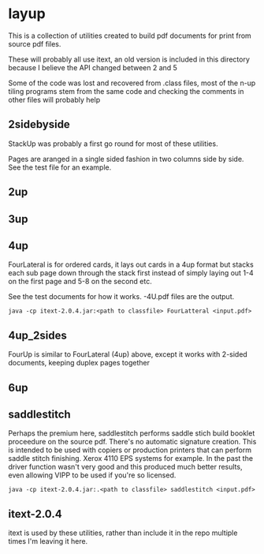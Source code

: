 layup
=====
This is a collection of utilities created to build pdf documents for print
from source pdf files.

These will probably all use itext, an old version is included in this
directory because I believe the API changed between 2 and 5

Some of the code was lost and recovered from .class files, most of the n-up
tiling programs stem from the same code and checking the comments
in other files will probably help

2sidebyside
-----------
StackUp was probably a first go round for most of these utilities.

Pages are aranged in a single sided fashion in two columns side by side.
See the test file for an example.

2up
---

3up
---

4up
---
FourLateral is for ordered cards, it lays out cards in a 4up format but
stacks each sub page down through the stack first instead of simply
laying out 1-4 on the first page and 5-8 on the second etc.

See the test documents for how it works. -4U.pdf files are the output.

    java -cp itext-2.0.4.jar:<path to classfile> FourLatteral <input.pdf>

4up_2sides
----------
FourUp is similar to FourLateral (4up) above, except it works with 2-sided
documents, keeping duplex pages together

6up
---

saddlestitch
------------
Perhaps the premium here, saddlestitch performs saddle stich build booklet
proceedure on the source pdf. There's no automatic signature creation.
This is intended to be used with copiers or production printers that can
perform saddle stitch finishing. Xerox 4110 EPS systems for example. In the
past the driver function wasn't very good and this produced much better
results, even allowing VIPP to be used if you're so licensed.

    java -cp itext-2.0.4.jar:.<path to classfile> saddlestitch <input.pdf>

itext-2.0.4
-----------
itext is used by these utilities, rather than include it in the
repo multiple times I'm leaving it here.
